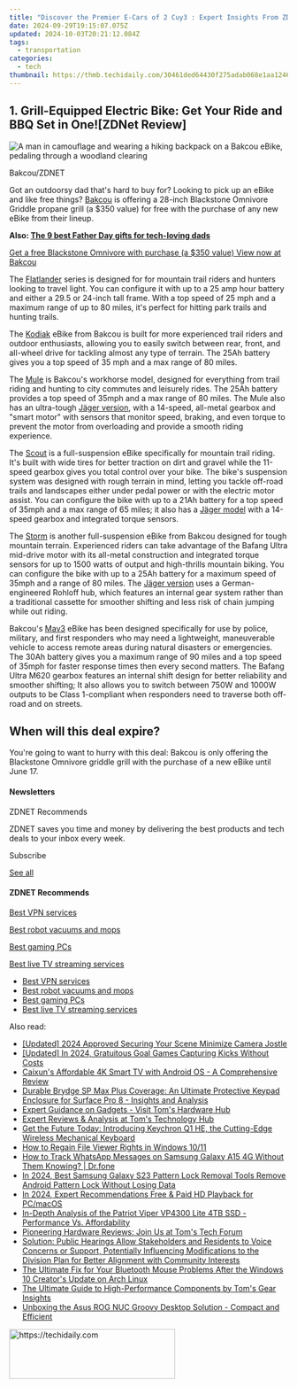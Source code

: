 ```yaml
---
title: "Discover the Premier E-Cars of 2 Cuy3 : Expert Insights From ZDnet"
date: 2024-09-29T19:15:07.075Z
updated: 2024-10-03T20:21:12.084Z
tags:
  - transportation
categories:
  - tech
thumbnail: https://thmb.techidaily.com/30461ded64430f275adab068e1aa1246b69e0b37015df4b520c0cb3237617656.jpg
---
```


## 1. Grill-Equipped Electric Bike: Get Your Ride and BBQ Set in One![ZDNet Review]

![A man in camouflage and wearing a hiking backpack on a Bakcou eBike, pedaling through a woodland clearing](https://www.zdnet.com/a/img/resize/9a1c1acc8230365f824d026833de95ed6b4b0740/2024/06/14/1df8d2ec-cc81-43ce-b185-6f1d7f03ef17/bakcou-cover-image.jpg?auto=webp&width=1280)

Bakcou/ZDNET

Got an outdoorsy dad that's hard to buy for? Looking to pick up an eBike and like free things? [Bakcou](https://www.avantlink.com/click.php?tt=app&ti=1019&mi=25573&pw=262625&ctc=zd-%5F%5FCOM%5FCLICK%5FID%5F%5F-dtp&url=https%3A%2F%2Fbakcou.com%2Fpages%2Ffathers-day-24) is offering a 28-inch Blackstone Omnivore Griddle propane grill (a $350 value) for free with the purchase of any new eBike from their lineup. 

**Also: [The 9 best Father Day gifts for tech-loving dads](https://bakcou.com/pages/fathers-day-24)**

[Get a free Blackstone Omnivore with purchase (a $350 value) View now at Bakcou](https://www.avantlink.com/click.php?tt=app&ti=1019&mi=25573&pw=262625&ctc=zd-%5F%5FCOM%5FCLICK%5FID%5F%5F-dtp&url=https%3A%2F%2Fbakcou.com%2Fpages%2Ffathers-day-24)

The [Flatlander](https://www.avantlink.com/click.php?tt=app&ti=1019&mi=25573&pw=262625&ctc=zd-%5F%5FCOM%5FCLICK%5FID%5F%5F-dtp&url=https%3A%2F%2Fbakcou.com%2Fproducts%2Fflatlander-fat-tire-electric-bike) series is designed for for mountain trail riders and hunters looking to travel light. You can configure it with up to a 25 amp hour battery and either a 29.5 or 24-inch tall frame. With a top speed of 25 mph and a maximum range of up to 80 miles, it's perfect for hitting park trails and hunting trails. 

The [Kodiak](https://www.avantlink.com/click.php?tt=app&ti=1019&mi=25573&pw=262625&ctc=zd-%5F%5FCOM%5FCLICK%5FID%5F%5F-dtp&url=https%3A%2F%2Fbakcou.com%2Fpages%2Fkodiak) eBike from Bakcou is built for more experienced trail riders and outdoor enthusiasts, allowing you to easily switch between rear, front, and all-wheel drive for tackling almost any type of terrain. The 25Ah battery gives you a top speed of 35 mph and a max range of 80 miles. 

The [Mule](https://www.avantlink.com/click.php?tt=app&ti=1019&mi=25573&pw=262625&ctc=zd-%5F%5FCOM%5FCLICK%5FID%5F%5F-dtp&url=https%3A%2F%2Fbakcou.com%2Fproducts%2Fmule-fat-tire-electric-bike) is Bakcou's workhorse model, designed for everything from trail riding and hunting to city commutes and leisurely rides. The 25Ah battery provides a top speed of 35mph and a max range of 80 miles. The Mule also has an ultra-tough [Jäger version](https://www.avantlink.com/click.php?tt=app&ti=1019&mi=25573&pw=262625&ctc=zd-%5F%5FCOM%5FCLICK%5FID%5F%5F-dtp&url=https%3A%2F%2Fbakcou.com%2Fproducts%2Fmule-jager), with a 14-speed, all-metal gearbox and "smart motor" with sensors that monitor speed, braking, and even torque to prevent the motor from overloading and provide a smooth riding experience. 

The [Scout](https://www.avantlink.com/click.php?tt=app&ti=1019&mi=25573&pw=262625&ctc=zd-%5F%5FCOM%5FCLICK%5FID%5F%5F-dtp&url=https%3A%2F%2Fbakcou.com%2Fproducts%2Fscout-fat-tire-electric-bike) is a full-suspension eBike specifically for mountain trail riding. It's built with wide tires for better traction on dirt and gravel while the 11-speed gearbox gives you total control over your bike. The bike's suspension system was designed with rough terrain in mind, letting you tackle off-road trails and landscapes either under pedal power or with the electric motor assist. You can configure the bike with up to a 21Ah battery for a top speed of 35mph and a max range of 65 miles; it also has a [Jäger model](https://www.avantlink.com/click.php?tt=app&ti=1019&mi=25573&pw=262625&ctc=zd-%5F%5FCOM%5FCLICK%5FID%5F%5F-dtp&url=https%3A%2F%2Fbakcou.com%2Fproducts%2Fscout-jager) with a 14-speed gearbox and integrated torque sensors. 

The [Storm](https://www.avantlink.com/click.php?tt=app&ti=1019&mi=25573&pw=262625&ctc=zd-%5F%5FCOM%5FCLICK%5FID%5F%5F-dtp&url=https%3A%2F%2Fbakcou.com%2Fproducts%2Fstorm-fat-tire-electric-bike) is another full-suspension eBike from Bakcou designed for tough mountain terrain. Experienced riders can take advantage of the Bafang Ultra mid-drive motor with its all-metal construction and integrated torque sensors for up to 1500 watts of output and high-thrills mountain biking. You can configure the bike with up to a 25Ah battery for a maximum speed of 35mph and a range of 80 miles. The [Jäger version](https://www.avantlink.com/click.php?tt=app&ti=1019&mi=25573&pw=262625&ctc=zd-%5F%5FCOM%5FCLICK%5FID%5F%5F-dtp&url=https%3A%2F%2Fbakcou.com%2Fproducts%2Fstorm-jager-fat-tire-electric-bike) uses a German-engineered Rohloff hub, which features an internal gear system rather than a traditional cassette for smoother shifting and less risk of chain jumping while out riding. 

Bakcou's [Mav3](https://www.avantlink.com/click.php?tt=app&ti=1019&mi=25573&pw=262625&ctc=zd-%5F%5FCOM%5FCLICK%5FID%5F%5F-dtp&url=https%3A%2F%2Fbakcou.com%2Fproducts%2Fmav3) eBike has been designed specifically for use by police, military, and first responders who may need a lightweight, maneuverable vehicle to access remote areas during natural disasters or emergencies. The 30Ah battery gives you a maximum range of 90 miles and a top speed of 35mph for faster response times then every second matters. The Bafang Ultra M620 gearbox features an internal shift design for better reliability and smoother shifting; It also allows you to switch between 750W and 1000W outputs to be Class 1-compliant when responders need to traverse both off-road and on streets. 

## When will this deal expire?

You're going to want to hurry with this deal: Bakcou is only offering the Blackstone Omnivore griddle grill with the purchase of a new eBike until June 17.

#### Newsletters

ZDNET Recommends

ZDNET saves you time and money by delivering the best products and tech deals to your inbox every week.

 Subscribe

[See all](https://www.zdnet.com/newsletters/)

#### **ZDNET** Recommends

[Best VPN services](https://www.zdnet.com/article/best-vpn/ "Best VPN services")

[Best robot vacuums and mops](https://www.zdnet.com/article/best-robot-vacuum-mop/ "Best robot vacuums and mops")

[Best gaming PCs](https://www.zdnet.com/article/best-gaming-pc/ "Best gaming PCs")

[Best live TV streaming services](https://www.zdnet.com/article/best-live-tv-streaming-service/ "Best live TV streaming services")

* [Best VPN services](https://www.zdnet.com/article/best-vpn/ "Best VPN services")
* [Best robot vacuums and mops](https://www.zdnet.com/article/best-robot-vacuum-mop/ "Best robot vacuums and mops")
* [Best gaming PCs](https://www.zdnet.com/article/best-gaming-pc/ "Best gaming PCs")
* [Best live TV streaming services](https://www.zdnet.com/article/best-live-tv-streaming-service/ "Best live TV streaming services")

<ins class="adsbygoogle"
     style="display:block"
     data-ad-format="autorelaxed"
     data-ad-client="ca-pub-7571918770474297"
     data-ad-slot="1223367746"></ins>

<ins class="adsbygoogle"
     style="display:block"
     data-ad-client="ca-pub-7571918770474297"
     data-ad-slot="8358498916"
     data-ad-format="auto"
     data-full-width-responsive="true"></ins>

<span class="atpl-alsoreadstyle">Also read:</span>
<div><ul>
<li><a href="https://fox-http.techidaily.com/updated-2024-approved-securing-your-scene-minimize-camera-jostle/"><u>[Updated] 2024 Approved Securing Your Scene Minimize Camera Jostle</u></a></li>
<li><a href="https://fox-direct.techidaily.com/updated-in-2024-gratuitous-goal-games-capturing-kicks-without-costs/"><u>[Updated] In 2024, Gratuitous Goal Games Capturing Kicks Without Costs</u></a></li>
<li><a href="https://buynow-reviews.techidaily.com/caixuns-affordable-4k-smart-tv-with-android-os-a-comprehensive-review/"><u>Caixun's Affordable 4K Smart TV with Android OS - A Comprehensive Review</u></a></li>
<li><a href="https://win-fantastic.techidaily.com/durable-brydge-sp-max-plus-coverage-an-ultimate-protective-keypad-enclosure-for-surface-pro-8-insights-and-analysis/"><u>Durable Brydge SP Max Plus Coverage: An Ultimate Protective Keypad Enclosure for Surface Pro 8 - Insights and Analysis</u></a></li>
<li><a href="https://hardware-reviews.techidaily.com/expert-guidance-on-gadgets-visit-toms-hardware-hub/"><u>Expert Guidance on Gadgets - Visit Tom's Hardware Hub</u></a></li>
<li><a href="https://hardware-reviews.techidaily.com/expert-reviews-and-analysis-at-toms-technology-hub/"><u>Expert Reviews & Analysis at Tom's Technology Hub</u></a></li>
<li><a href="https://hardware-reviews.techidaily.com/get-the-future-today-introducing-keychron-q1-he-the-cutting-edge-wireless-mechanical-keyboard/"><u>Get the Future Today: Introducing Keychron Q1 HE, the Cutting-Edge Wireless Mechanical Keyboard</u></a></li>
<li><a href="https://win11.techidaily.com/how-to-regain-file-viewer-rights-in-windows-1011/"><u>How to Regain File Viewer Rights in Windows 10/11</u></a></li>
<li><a href="https://android-location-track.techidaily.com/how-to-track-whatsapp-messages-on-samsung-galaxy-a15-4g-without-them-knowing-drfone-by-drfone-virtual-android/"><u>How to Track WhatsApp Messages on Samsung Galaxy A15 4G Without Them Knowing? | Dr.fone</u></a></li>
<li><a href="https://android-unlock.techidaily.com/in-2024-best-samsung-galaxy-s23-pattern-lock-removal-tools-remove-android-pattern-lock-without-losing-data-by-drfone-android/"><u>In 2024, Best Samsung Galaxy S23 Pattern Lock Removal Tools Remove Android Pattern Lock Without Losing Data</u></a></li>
<li><a href="https://fox-boxes.techidaily.com/in-2024-expert-recommendations-free-and-paid-hd-playback-for-pcmacos/"><u>In 2024, Expert Recommendations Free & Paid HD Playback for PC/macOS</u></a></li>
<li><a href="https://hardware-reviews.techidaily.com/in-depth-analysis-of-the-patriot-viper-vp4300-lite-4tb-ssd-performance-vs-affordability/"><u>In-Depth Analysis of the Patriot Viper VP4300 Lite 4TB SSD - Performance Vs. Affordability</u></a></li>
<li><a href="https://hardware-reviews.techidaily.com/pioneering-hardware-reviews-join-us-at-toms-tech-forum/"><u>Pioneering Hardware Reviews: Join Us at Tom's Tech Forum</u></a></li>
<li><a href="https://hardware-reviews.techidaily.com/solution-public-hearings-allow-stakeholders-and-residents-to-voice-concerns-or-support-potentially-influencing-modifications-to-the-division-plan-for-better7/"><u>Solution: Public Hearings Allow Stakeholders and Residents to Voice Concerns or Support, Potentially Influencing Modifications to the Division Plan for Better Alignment with Community Interests</u></a></li>
<li><a href="https://tech-renaissance.techidaily.com/the-ultimate-fix-for-your-bluetooth-mouse-problems-after-the-windows-10-creators-update-on-arch-linux/"><u>The Ultimate Fix for Your Bluetooth Mouse Problems After the Windows 10 Creator's Update on Arch Linux</u></a></li>
<li><a href="https://hardware-reviews.techidaily.com/the-ultimate-guide-to-high-performance-components-by-toms-gear-insights/"><u>The Ultimate Guide to High-Performance Components by Tom's Gear Insights</u></a></li>
<li><a href="https://hardware-reviews.techidaily.com/unboxing-the-asus-rog-nuc-groovy-desktop-solution-compact-and-efficient/"><u>Unboxing the Asus ROG NUC Groovy Desktop Solution - Compact and Efficient</u></a></li>
</ul></div>

<!-- affiliate ads begin -->
<a href="https://aligracehair.sjv.io/c/5597632/2047346/19272" target="_top" id="2047346">
  <img src="//a.impactradius-go.com/display-ad/19272-2047346" border="0" alt="https://techidaily.com" width="300" height="90"/>
</a>
<img height="0" width="0" src="https://aligracehair.sjv.io/i/5597632/2047346/19272" style="position:absolute;visibility:hidden;" border="0" />
<!-- affiliate ads end -->

